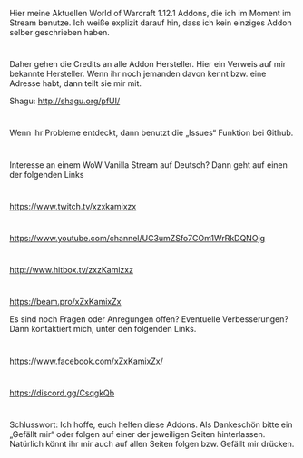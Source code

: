 Hier meine Aktuellen World of Warcraft 1.12.1 Addons, die ich im Moment im Stream benutze.
Ich weiße explizit darauf hin, dass ich kein einziges Addon selber geschrieben haben.
#
Daher gehen die Credits an alle Addon Hersteller.
Hier ein Verweis auf mir bekannte Hersteller. Wenn ihr noch jemanden davon kennt bzw. eine Adresse habt, dann teilt sie mir mit.

Shagu: http://shagu.org/pfUI/
#
Wenn ihr Probleme entdeckt, dann benutzt die „Issues“ Funktion bei Github.
#
Interesse an einem WoW Vanilla Stream auf Deutsch? Dann geht auf einen der folgenden Links
#
https://www.twitch.tv/xzxkamixzx
#
https://www.youtube.com/channel/UC3umZSfo7COm1WrRkDQNOjg
#
http://www.hitbox.tv/zxzKamizxz
#
https://beam.pro/xZxKamixZx

Es sind noch Fragen oder Anregungen offen? Eventuelle Verbesserungen? Dann kontaktiert mich, unter den folgenden Links.
#
https://www.facebook.com/xZxKamixZx/
#
https://discord.gg/CsqgkQb
#
Schlusswort: Ich hoffe, euch helfen diese Addons. Als Dankeschön bitte ein „Gefällt mir“ oder folgen auf einer der jeweiligen Seiten hinterlassen. Natürlich könnt ihr mir auch auf allen Seiten folgen bzw. Gefällt mir drücken.
